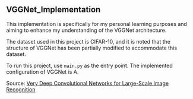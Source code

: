 ## VGGNet_Implementation

This implementation is specifically for my personal learning purposes and aiming to enhance my understanding of the VGGNet architecture.

The dataset used in this project is CIFAR-10, and it is noted that the structure of VGGNet has been partially modified to accommodate this dataset.

To run this project, use `main.py` as the entry point.
The implemented configuration of VGGNet is A.

Source: [Very Deep Convolutional Networks for Large-Scale Image Recognition](https://arxiv.org/abs/1409.1556)
